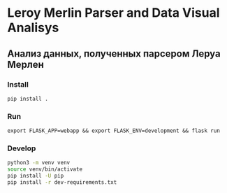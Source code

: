 # Leroy Merlin Parser and Data Visual Analisys

## Анализ данных, полученных парсером Леруа Мерлен

### Install

`pip install .`

### Run 

`export FLASK_APP=webapp && export FLASK_ENV=development && flask run`

### Develop

```sh
python3 -m venv venv
source venv/bin/activate
pip install -U pip
pip install -r dev-requirements.txt
```
